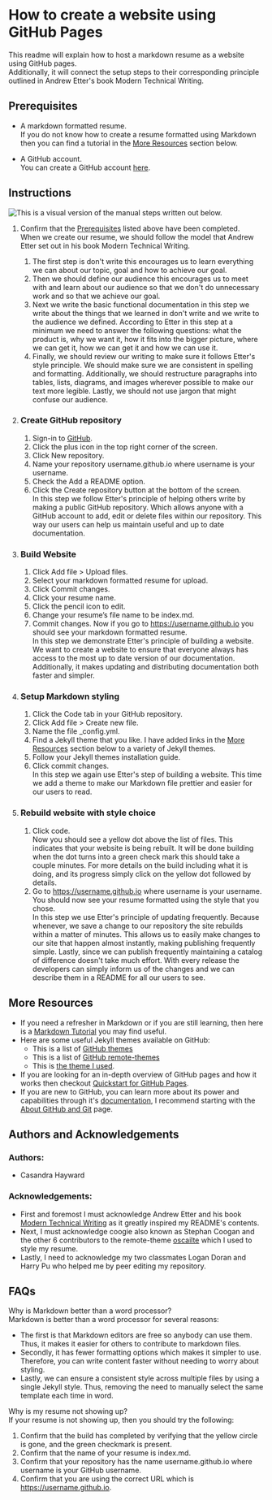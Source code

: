 # How to create a website using GitHub Pages
This readme will explain how to host a markdown resume as a website using GitHub pages.  
Additionally, it will connect the setup steps to their corresponding principle outlined in Andrew Etter's book Modern Technical Writing. 

## Prerequisites
* A markdown formatted resume.  
If you do not know how to create a resume formatted using Markdown then you can find a tutorial in the [More Resources](#more-resources) section below.

* A GitHub account.  
You can create a GitHub account [here](https://github.com/signup?source=login). 

## Instructions

![This is a visual version of the manual steps written out below.](https://github.com/chayward3113/chayward3113.github.io/blob/main/walkthrough.gif)

1. Confirm that the [Prerequisites](#prerequisites) listed above have been completed.  
   When we create our resume, we should follow the model that Andrew Etter set out in his book Modern Technical Writing.
   1. The first step is don't write this encourages us to learn everything we can about our topic, goal and how to achieve our goal.
   2. Then we should define our audience this encourages us to meet with and learn about our audience so that we don't do unnecessary work and so that we achieve our goal.
   3. Next we write the basic functional documentation in this step we write about the things that we learned in don't write and we write to the audience we defined. According to Etter in this step at a minimum we need to answer the following questions: what the product is, why we want it, how it fits into the bigger picture, where we can get it, how we can get it and how we can use it.
   4. Finally, we should review our writing to make sure it follows Etter's style principle. We should make sure we are consistent in spelling and formatting. Additionally, we should restructure paragraphs into tables, lists, diagrams, and images wherever possible to make our text more legible. Lastly, we should not use jargon that might confuse our audience. 

2. ### Create GitHub repository
    1. Sign-in to [GitHub](https://github.com/login).  
    2. Click the plus icon in the top right corner of the screen.
    3. Click New repository. 
    4. Name your repository username.github.io where username is your username.
    5. Check the Add a README option.
    6. Click the Create repository button at the bottom of the screen.  
In this step we follow Etter's principle of helping others write by making a public GitHub repository. Which allows anyone with a GitHub account to add, edit or delete files within our repository. This way our users can help us maintain useful and up to date documentation.

3. ### Build Website
    1. Click Add file > Upload files.
    2. Select your markdown formatted resume for upload. 
    3. Click Commit changes.
    4. Click your resume name.
    5. Click the pencil icon to edit.
    6. Change your resume’s file name to be index.md.
    7. Commit changes. Now if you go to https://username.github.io you should see your markdown formatted resume.  
In this step we demonstrate Etter's principle of building a website. We want to create a website to ensure that everyone always has access to the most up to date version of our documentation. Additionally, it makes updating and distributing documentation both faster and simpler. 

4. ### Setup Markdown styling
    1. Click the Code tab in your GitHub repository.
    2. Click Add file > Create new file.
    3. Name the file _config.yml.
    4. Find a Jekyll theme that you like. I have added links in the [More Resources](#more-resources) section below to a variety of Jekyll themes.
    5. Follow your Jekyll themes installation guide.
    6. Click commit changes.  
In this step we again use Etter's step of building a website. This time we add a theme to make our Markdown file prettier and easier for our users to read. 

5. ### Rebuild website with style choice
    1. Click code.  
Now you should see a yellow dot above the list of files. This indicates that your website is being rebuilt. It will be done building when the dot turns into a green check mark this should take a couple minutes. For more details on the build including what it is doing, and its progress simply click on the yellow dot followed by details.
    2. Go to https://username.github.io where username is your username. You should now see your resume formatted using the style that you chose.  
In this step we use Etter's principle of updating frequently. Because whenever, we save a change to our repository the site rebuilds within a matter of minutes. This allows us to easily make changes to our site that happen almost instantly, making publishing frequently simple. Lastly, since we can publish frequently maintaining a catalog of difference doesn't take much effort. With every release the developers can simply inform us of the changes and we can describe them in a README for all our users to see.

## More Resources
* If you need a refresher in Markdown or if you are still learning, then here is a [Markdown Tutorial](https://www.markdowntutorial.com/) you may find useful.
* Here are some useful Jekyll themes available on GitHub:
    * This is a list of [GitHub themes](https://pages.github.com/themes/)
    * This is a list of [GitHub remote-themes](https://github.com/topics/remote-theme)
    * This is [the theme I used](https://github.com/coogie/oscailte).
* If you are looking for an in-depth overview of GitHub pages and how it works then checkout [Quickstart for GitHub Pages](https://docs.github.com/en/pages/quickstart).
* If you are new to GitHub, you can learn more about its power and capabilities through it's [documentation](https://docs.github.com/en), I recommend starting with the [About GitHub and Git](https://docs.github.com/en/get-started/start-your-journey/about-github-and-git) page.

## Authors and Acknowledgements
### Authors: 
* Casandra Hayward

### Acknowledgements: 
* First and foremost I must acknowledge Andrew Etter and his book [Modern Technical Writing](https://www.amazon.ca/Modern-Technical-Writing-Introduction-Documentation-ebook/dp/B01A2QL9SS/ref=sr_1_1?crid=3OKPDZ4W0S9Z1&dib=eyJ2IjoiMSJ9.7x6_md7AJLm7s3fbCCniuA.Nmvdv518HN-JlKjwwGQs9AlUaOCB3fi5z3wPXDmeYik&dib_tag=se&keywords=modern+technical+writing+by+andrew+etter&qid=1709825104&sprefix=modern+tech%2Caps%2C267&sr=8-1) as it greatly inspired my README's contents.
* Next, I must acknowledge coogie also known as Stephan Coogan and the other 6 contributors to the remote-theme [oscailte](https://github.com/coogie/oscailte) which I used to style my resume.
* Lastly, I need to acknowledge my two classmates Logan Doran and Harry Pu who helped me by peer editing my repository.

## FAQs
Why is Markdown better than a word processor?  
Markdown is better than a word processor for several reasons: 
* The first is that Markdown editors are free so anybody can use them. Thus, it makes it easier for others to contribute to markdown files.
* Secondly, it has fewer formatting options which makes it simpler to use. Therefore, you can write content faster without needing to worry about styling.
* Lastly, we can ensure a consistent style across multiple files by using a single Jekyll style. Thus, removing the need to manually select the same template each time in word.

 
Why is my resume not showing up?  
If your resume is not showing up, then you should try the following:
1. Confirm that the build has completed by verifying that the yellow circle is gone, and the green checkmark is present.
2. Confirm that the name of your resume is index.md.
3. Confirm that your repository has the name username.github.io where username is your GitHub username.
4. Confirm that you are using the correct URL which is https://username.github.io.
